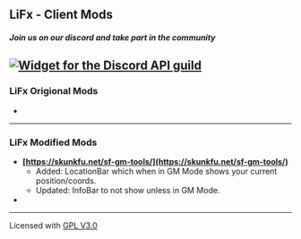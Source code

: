 ## LiFx - Client Mods

##### Join us on our discord and take part in the community
[![Widget for the Discord API guild](https://discord.com/api/guilds/779866175134892082/widget.png?style=shield)](https://discord.gg/EH9b6tqQ4C)
---

### LiFx Origional Mods
*

---
### LiFx Modified Mods
* **[https://skunkfu.net/sf-gm-tools/](https://skunkfu.net/sf-gm-tools/)**
  * Added: LocationBar which when in GM Mode shows your current position/coords.
  * Updated: InfoBar to not show unless in GM Mode.
*

---
Licensed with
[GPL V3.0](LICENSE)
